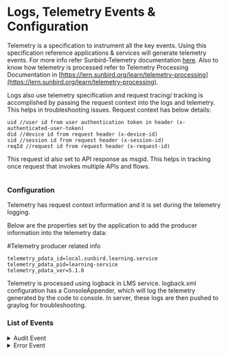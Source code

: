 # Logs, Telemetry Events & Configuration

Telemetry is a specification to instrument all the key events. Using this specification reference applications & services will generate telemetry events. For more info refer Sunbird-Telemetry documentation [here](https://telemetry.sunbird.org/). Also to know how telemetry is processed refer to Telemetry Processing Documentation in [https://lern.sunbird.org/learn/telemetry-processing](https://lern.sunbird.org/learn/telemetry-processing).

Logs also use telemetry specification and request tracing/ tracking is accomplished by passing the request context into the logs and telemetry. This helps in troubleshooting issues. Request context has below details:

```
uid //user id from user authentication token in header (x-authenticated-user-token)
did //device id from request header (x-device-id)
sid //session id from request header (x-session-id)
reqId //request id from request header (x-request-id)
```

This request id also set to API response as msgid. This helps in tracking once request that invokes multiple APIs and flows.

<div data-full-width="true">

<figure><img src="../../../.gitbook/assets/Logs and telemetry.drawio.png" alt=""><figcaption></figcaption></figure>

</div>

### Configuration

Telemetry has request context information and it is set during the telemetry logging.

Below are the properties set by the application to add the producer information into the telemetry data:

\#Telemetry producer related info

```
telemetry_pdata_id=local.sunbird.learning.service
telemetry_pdata_pid=learning-service
telemetry_pdata_ver=5.1.0
```

Telemetry is processed using logback in LMS service. logback.xml configuration has a ConsoleAppender, which will log the telemetry generated by the code to console. In server, these logs are then pushed to graylog for troubleshooting.&#x20;



### List of Events <a href="#list-of-events" id="list-of-events"></a>

<details>

<summary>Audit Event</summary>

```
Sample Event:
{
   "eid":"AUDIT",
   "ets":1649241154959,
   "ver":"3.0",
   "mid":"14e5a964-402c-4291-8fb6-a9f4cd2fb6c3",
   "actor":{
      "id":"a3c92f3f-6957-4626-8196-3951f3157d05",
      "type":"User"
   },
   "context":{
      "channel":"0126796199493140480",
      "pdata":{
         "id":"staging.diksha.app",
         "pid":"lms-service",
         "ver":"1.0"
      },
      "env":"CourseBatch",
      "did":"412acce677943edd5efd7dd0e986cd2bb829862f",
      "cdata":[
         {
            "id":"do_21347643166776524811456",
            "type":"Course"
         },
         {
            "id":"01347652394590208047",
            "type":"CourseBatch"
         },
         {
            "id":"14e5a964-402c-4291-8fb6-a9f4cd2fb6c3",
            "type":"Request"
         }
      ],
      "rollup":{
         
      }
   },
   "object":{
      "id":"a3c92f3f-6957-4626-8196-3951f3157d05",
      "type":"User",
      "rollup":{
         "l1":"do_21347643166776524811456"
      }
   },
   "edata":{
      "state":"Create",
      "type":"enrol",
      "props":[
         "courseId",
         "enrolledDate",
         "userId",
         "batchId",
         "active"
      ]
   }
}
```

</details>

<details>

<summary>Error Event</summary>

```
Sample Event:
{
   "eid":"ERROR",
   "ets":1649235152368,
   "ver":"3.0",
   "mid":"49932122-143e-384a-89e8-8f6c7334856e",
   "actor":{
      "id":"0ced9624-e65b-4fd0-a0d3-2f6e86dd3ef7",
      "type":"User"
   },
   "context":{
      "channel":"01272777697873100812",
      "pdata":{
         "id":"staging.sunbird.portal",
         "pid":"lms-service",
         "ver":"1.0"
      },
      "env":"Batch",
      "did":"4bd1aa17b232e391407a2466931acf1f",
      "cdata":[
         {
            "id":"49932122-143e-384a-89e8-8f6c7334856e",
            "type":"Request"
         }
      ],
      "rollup":{
         
      }
   },
   "edata":{
      "err":"INTERNAL_ERROR",
      "stacktrace":"controllers.BaseController.createCommonExceptionResponse(BaseController.java:501)controllers.BaseCon",
      "errtype":"api_access"
   }
}
```

</details>
